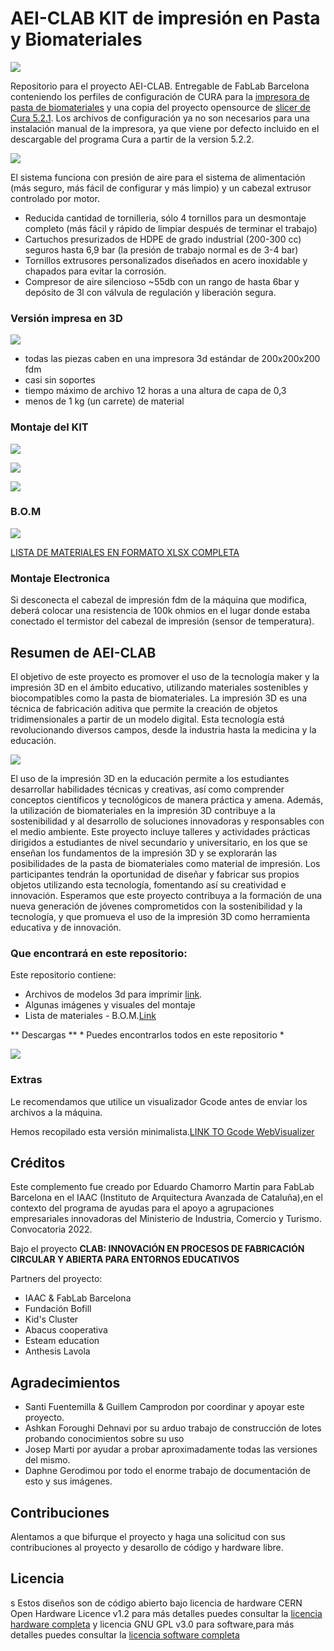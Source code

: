 # AEI-CLAB KIT de impresión en Pasta y Biomateriales

![](img/DSC09098.jpg)

Repositorio para el proyecto AEI-CLAB. Entregable de FabLab Barcelona conteniendo los perfiles de configuración de CURA para la [impresora de pasta de biomateriales](https://github.com/fablabbcn/aei-kit-impresion-pasta) y una copia del proyecto opensource de [slicer de Cura 5.2.1](https://github.com/Ultimaker/Cura). Los archivos de configuración ya no son necesarios para una instalación manual de la impresora, ya que viene por defecto incluido en el descargable del programa Cura a partir de la version 5.2.2.

![](img/printer.jpg)

El sistema funciona con presión de aire para el sistema de alimentación (más seguro, más fácil de configurar y más limpio) y un cabezal extrusor controlado por motor.
- Reducida cantidad de tornilleria, sólo 4 tornillos para un desmontaje completo (más fácil y rápido de limpiar después de terminar el trabajo)
- Cartuchos presurizados de HDPE de grado industrial (200-300 cc) seguros hasta 6,9 bar (la presión de trabajo normal es de 3-4 bar)
- Tornillos extrusores personalizados diseñados en acero inoxidable y chapados para evitar la corrosión.
- Compresor de aire silencioso ~55db con un rango de hasta 6bar y depósito de 3l con válvula de regulación y liberación segura.

### Versión impresa en 3D

![](img/v10pasteprinterkit.jpg)

- todas las piezas caben en una impresora 3d estándar de 200x200x200 fdm
- casi sin soportes
- tiempo máximo de archivo 12 horas a una altura de capa de 0,3
- menos de 1 kg (un carrete) de material

### Montaje del KIT


![](img/assembly_Page_1.jpg)

![](img/assembly_Page_2.jpg)

![](img/assemblysteps.png)

### B.O.M

![](img/DSC09088.jpg)

[LISTA DE MATERIALES EN FORMATO XLSX COMPLETA](B.O.M.-PastePrintingPublicVersion.xlsx)

### Montaje Electronica

Si desconecta el cabezal de impresión fdm de la máquina que modifica, deberá colocar una resistencia de 100k ohmios en el lugar donde estaba conectado el termistor del cabezal de impresión (sensor de temperatura).

## Resumen de AEI-CLAB

El objetivo de este proyecto es promover el uso de la tecnología maker y la impresión 3D en el ámbito educativo, utilizando materiales sostenibles y biocompatibles como la pasta de biomateriales.
La impresión 3D es una técnica de fabricación aditiva que permite la creación de objetos tridimensionales a partir de un modelo digital. Esta tecnología está revolucionando diversos campos, desde la industria hasta la medicina y la educación.

![](img/logo.jpg)

El uso de la impresión 3D en la educación permite a los estudiantes desarrollar habilidades técnicas y creativas, así como comprender conceptos científicos y tecnológicos de manera práctica y amena. Además, la utilización de biomateriales en la impresión 3D contribuye a la sostenibilidad y al desarrollo de soluciones innovadoras y responsables con el medio ambiente.
Este proyecto incluye talleres y actividades prácticas dirigidos a estudiantes de nivel secundario y universitario, en los que se enseñan los fundamentos de la impresión 3D y se explorarán las posibilidades de la pasta de biomateriales como material de impresión. Los participantes tendrán la oportunidad de diseñar y fabricar sus propios objetos utilizando esta tecnología, fomentando así su creatividad e innovación.
Esperamos que este proyecto contribuya a la formación de una nueva generación de jóvenes comprometidos con la sostenibilidad y la tecnología, y que promueva el uso de la impresión 3D como herramienta educativa y de innovación.

### Que encontrará en este repositorio:

Este repositorio contiene:

- Archivos de modelos 3d para imprimir [link](3DPrintingFiles).
- Algunas imágenes y visuales del montaje
- Lista de materiales - B.O.M.[Link](B.O.M.-PastePrintingPublicVersion.xlsx)

** Descargas ** * Puedes encontrarlos todos en este repositorio *

![](img/vertical.png)

### Extras

Le recomendamos que utilice un visualizador Gcode antes de enviar los archivos a la máquina.

Hemos recopilado esta versión minimalista.[LINK TO Gcode WebVisualizer](https://fablabbcn-projects.gitlab.io/cnc-machines/g-code-visualizer/)


## Créditos

Este complemento fue creado por Eduardo Chamorro Martin para FabLab Barcelona en el IAAC (Instituto de Arquitectura Avanzada de Cataluña),en el contexto del programa de ayudas para el apoyo a agrupaciones empresariales innovadoras del Ministerio de Industria, Comercio y Turismo. Convocatoria 2022.

Bajo el proyecto **CLAB: INNOVACIÓN EN PROCESOS DE FABRICACIÓN CIRCULAR Y ABIERTA PARA ENTORNOS EDUCATIVOS**

Partners del proyecto:

- IAAC & FabLab Barcelona
- Fundación Bofill  
- Kid's Cluster
- Abacus cooperativa
- Esteam education
- Anthesis Lavola


## Agradecimientos

- Santi Fuentemilla & Guillem Camprodon por coordinar y apoyar este proyecto.
- Ashkan Foroughi Dehnavi por su arduo trabajo de construcción de lotes probando conocimientos sobre su uso
- Josep Marti por ayudar a probar aproximadamente todas las versiones del mismo.
- Daphne Gerodimou por todo el enorme trabajo de documentación de esto y sus imágenes.

## Contribuciones

Alentamos a que bifurque el proyecto y haga una solicitud con sus contribuciones al proyecto y desarollo de código y hardware libre.

## Licencia
s
Estos diseños son de código abierto bajo licencia de hardware CERN Open Hardware Licence v1.2 para más detalles puedes consultar la [licencia hardware completa](LICENSE-hardware) y licencia GNU GPL v3.0 para software,para más detalles puedes consultar la [licencia software completa](LICENSE-software)
